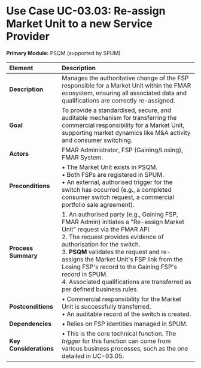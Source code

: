 # Use Case UC-03.03: Re-assign Market Unit to a new Service Provider
**Primary Module:** PSQM (supported by SPUM)

| Element             | Description                                                                                                                                                                                                                          |
| :------------------ | :---------------------------------------------------------------------------------------------------------------------------------------------------------------------------------------------------------------------------------- |
| **Description**     | Manages the authoritative change of the FSP responsible for a Market Unit within the FMAR ecosystem, ensuring all associated data and qualifications are correctly re-assigned.                                                       |
| **Goal**            | To provide a standardised, secure, and auditable mechanism for transferring the commercial responsibility for a Market Unit, supporting market dynamics like M&A activity and consumer switching.                                       |
| **Actors**          | FMAR Administrator, FSP (Gaining/Losing), FMAR System.                                                                                                                                                                               |
| **Preconditions**   | • The Market Unit exists in PSQM. <br> • Both FSPs are registered in SPUM. <br> • An external, authorised trigger for the switch has occurred (e.g., a completed consumer switch request, a commercial portfolio sale agreement). |
| **Process Summary** | 1. An authorised party (e.g., Gaining FSP, FMAR Admin) initiates a "Re-assign Market Unit" request via the FMAR API. <br> 2. The request provides evidence of authorisation for the switch. <br> 3. **PSQM** validates the request and re-assigns the Market Unit's FSP link from the Losing FSP's record to the Gaining FSP's record in SPUM. <br> 4. Associated qualifications are transferred as per defined business rules. |
| **Postconditions**  | • Commercial responsibility for the Market Unit is successfully transferred. <br> • An auditable record of the switch is created.                                                                                                    |
| **Dependencies**    | • Relies on FSP identities managed in SPUM. |
| **Key Considerations** | • This is the core technical function. The *trigger* for this function can come from various business processes, such as the one detailed in UC-03.05. |
